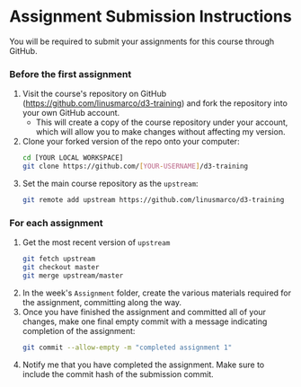 # Assignment Submission Instructions
You will be required to submit your assignments for this course through GitHub.

### Before the first assignment
1. Visit the course's repository on GitHub (https://github.com/linusmarco/d3-training) and fork the repository into your own GitHub account.
    - This will create a copy of the course repository under your account, which will allow you to make changes without affecting my version.
2. Clone your forked version of the repo onto your computer:
    ```bash
    cd [YOUR LOCAL WORKSPACE]
    git clone https://github.com/[YOUR-USERNAME]/d3-training
    ```
3. Set the main course repository as the `upstream`:
    ```bash
    git remote add upstream https://github.com/linusmarco/d3-training
    ```

### For each assignment
1. Get the most recent version of `upstream`
    ```bash
    git fetch upstream
    git checkout master
    git merge upstream/master
    ```
2. In the week's `Assignment` folder, create the various materials required for the assignment, committing along the way.
3. Once you have finished the assignment and committed all of your changes, make one final empty commit with a message indicating completion of the assignment:
    ```bash
    git commit --allow-empty -m "completed assignment 1"
    ```
4. Notify me that you have completed the assignment. Make sure to include the commit hash of the submission commit.
